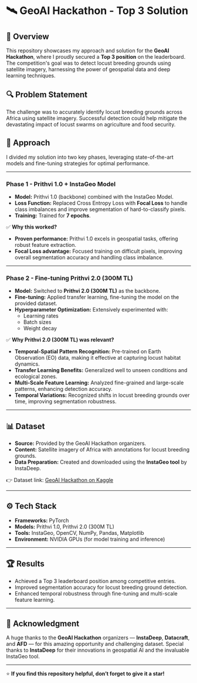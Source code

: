 # 🛰️ GeoAI Hackathon - Top 3 Solution

## 🚀 Overview

This repository showcases my approach and solution for the **GeoAI Hackathon**, where I proudly secured a **Top 3 position** on the leaderboard. The competition's goal was to detect locust breeding grounds using satellite imagery, harnessing the power of geospatial data and deep learning techniques.

## 🔍 Problem Statement

The challenge was to accurately identify locust breeding grounds across Africa using satellite imagery. Successful detection could help mitigate the devastating impact of locust swarms on agriculture and food security.

## 🧠 Approach

I divided my solution into two key phases, leveraging state-of-the-art models and fine-tuning strategies for optimal performance.

---

### Phase 1 - Prithvi 1.0 + InstaGeo Model

- **Model:** Prithvi 1.0 (backbone) combined with the InstaGeo Model.
- **Loss Function:** Replaced Cross Entropy Loss with **Focal Loss** to handle class imbalances and improve segmentation of hard-to-classify pixels.
- **Training:** Trained for **7 epochs**.

✅ **Why this worked?**

- **Proven performance:** Prithvi 1.0 excels in geospatial tasks, offering robust feature extraction.
- **Focal Loss advantage:** Focused training on difficult pixels, improving overall segmentation accuracy and handling class imbalance.

---

### Phase 2 - Fine-tuning Prithvi 2.0 (300M TL)

- **Model:** Switched to **Prithvi 2.0 (300M TL)** as the backbone.
- **Fine-tuning:** Applied transfer learning, fine-tuning the model on the provided dataset.
- **Hyperparameter Optimization:** Extensively experimented with:
  - Learning rates
  - Batch sizes
  - Weight decay

✅ **Why Prithvi 2.0 (300M TL) was relevant?**

- **Temporal-Spatial Pattern Recognition:** Pre-trained on Earth Observation (EO) data, making it effective at capturing locust habitat dynamics.
- **Transfer Learning Benefits:** Generalized well to unseen conditions and ecological zones.
- **Multi-Scale Feature Learning:** Analyzed fine-grained and large-scale patterns, enhancing detection accuracy.
- **Temporal Variations:** Recognized shifts in locust breeding grounds over time, improving segmentation robustness.

---

## 📊 Dataset

- **Source:** Provided by the GeoAI Hackathon organizers.
- **Content:** Satellite imagery of Africa with annotations for locust breeding grounds.
- **Data Preparation:** Created and downloaded using the **InstaGeo tool** by InstaDeep.

👉 Dataset link: [GeoAI Hackathon on Kaggle](https://www.kaggle.com/competitions/geo-ai-hack/overview)

---

## ⚙️ Tech Stack

- **Frameworks:** PyTorch
- **Models:** Prithvi 1.0, Prithvi 2.0 (300M TL)
- **Tools:** InstaGeo, OpenCV, NumPy, Pandas, Matplotlib
- **Environment:** NVIDIA GPUs (for model training and inference)

---

## 🏆 Results

- Achieved a Top 3 leaderboard position among competitive entries.
- Improved segmentation accuracy for locust breeding ground detection.
- Enhanced temporal robustness through fine-tuning and multi-scale feature learning.

---

## 🙌 Acknowledgment

A huge thanks to the **GeoAI Hackathon** organizers — **InstaDeep**, **Datacraft**, and **AFD** — for this amazing opportunity and challenging dataset. Special thanks to **InstaDeep** for their innovations in geospatial AI and the invaluable InstaGeo tool.

---

⭐️ **If you find this repository helpful, don’t forget to give it a star!**
